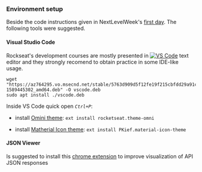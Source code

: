 ### Environment setup

Beside the code instructions given in NextLevelWeek's [first day][2]. The following tools were suggested.

  [2]: https://www.youtube.com/watch?v=MRSSdAAyMkw



#### Visual Studio Code
Rockseat's development courses are mostly presented in [![VS Code][vscode]][3] text editor and they strongly recomend to obtain practice in some IDE-like usage.

```
wget "https://az764295.vo.msecnd.net/stable/5763d909d5f12fe19f215cbfdd29a91c0fa9208a/code_1.45.1-1589445302_amd64.deb" -O vscode.deb
sudo apt install ./vscode.deb
```

Inside VS Code quick open *`Ctrl+P`*:
- install [Omini theme][4]: `ext install rocketseat.theme-omni`
- install [Matherial Icon theme][5]: `ext install PKief.material-icon-theme`

  [vscode]: https://badgen.net/badge/icon/visualstudio?icon=visualstudio&label&color=purple
  [3]: https://code.visualstudio.com/
  [4]: https://marketplace.visualstudio.com/items?itemName=rocketseat.theme-omni
  [5]: https://marketplace.visualstudio.com/items?itemName=PKief.material-icon-theme



#### JSON Viewer
Is suggested to install this [chrome extension][6] to improve visualization of API JSON responses

  [6]: https://chrome.google.com/webstore/detail/json-viewer/gbmdgpbipfallnflgajpaliibnhdgobh/related?hl=pt-BR
